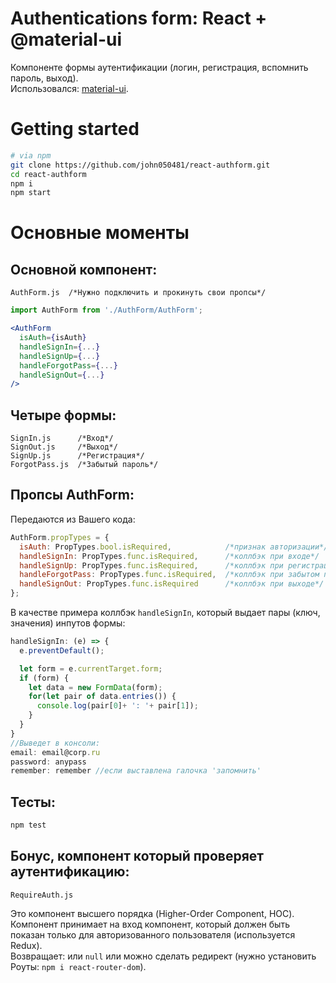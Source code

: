 # Authentications form: React + @material-ui
Компоненте формы аутентификации (логин, регистрация, вспомнить пароль, выход).
<br>Использовался: [material-ui](https://material-ui.com/ru/).

# Getting started
```bash
# via npm
git clone https://github.com/john050481/react-authform.git
cd react-authform
npm i
npm start
```
# Основные моменты
## Основной компонент:
```
AuthForm.js  /*Нужно подключить и прокинуть свои пропсы*/
```
```js
import AuthForm from './AuthForm/AuthForm';
```
```jsx
<AuthForm 
  isAuth={isAuth}
  handleSignIn={...}
  handleSignUp={...}
  handleForgotPass={...}
  handleSignOut={...}
/>
```
## Четыре формы: 
```
SignIn.js      /*Вход*/
SignOut.js     /*Выход*/
SignUp.js      /*Регистрация*/
ForgotPass.js  /*Забытый пароль*/
```
## Пропсы AuthForm:
Передаются из Вашего кода:
```js
AuthForm.propTypes = {
  isAuth: PropTypes.bool.isRequired,            /*признак авторизации*/
  handleSignIn: PropTypes.func.isRequired,      /*коллбэк при входе*/
  handleSignUp: PropTypes.func.isRequired,      /*коллбэк при регистрации*/
  handleForgotPass: PropTypes.func.isRequired,  /*коллбэк при забытом пароле*/
  handleSignOut: PropTypes.func.isRequired      /*коллбэк при выходе*/
};
```
В качестве примера коллбэк ```handleSignIn```, который выдает пары (ключ, значения) инпутов формы:
```js
handleSignIn: (e) => {
  e.preventDefault();

  let form = e.currentTarget.form;
  if (form) {
    let data = new FormData(form);
    for(let pair of data.entries()) {
      console.log(pair[0]+ ': '+ pair[1]);
    }
  }
}
//Выведет в консоли:
email: email@corp.ru
password: anypass
remember: remember //если выставлена галочка 'запомнить' 
```
## Тесты:
```bash
npm test
```
## Бонус, компонент который проверяет аутентификацию:
```
RequireAuth.js
```
Это компонент высшего порядка (Higher-Order Component, HOC).
<br>Компонент принимает на вход компонент, который должен быть показан только для авторизованного пользователя (используется Redux).
<br>Возвращает: или ```null``` или можно сделать редирект (нужно установить Роуты: ```npm i react-router-dom```).
